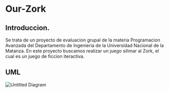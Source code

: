 # Our-Zork
## Introduccion.
Se trata de un proyecto de evaluacion grupal de la materia Programacion Avanzada del Departamento de Ingenieria de la Universidad Nacional de la Matanza. En este proyecto buscamos realizar un juego silimar al Zork, el cual es un juego de ficcion iteractiva.

## UML
![Untitled Diagram](https://user-images.githubusercontent.com/63236576/82396243-ca7ddb00-9a23-11ea-8f00-a38280b4bfa3.png)
